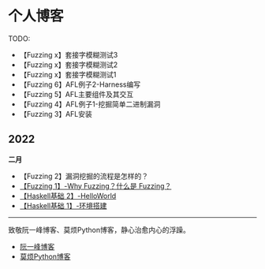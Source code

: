 # 个人博客

TODO: 
- 【Fuzzing x】套接字模糊测试3
- 【Fuzzing x】套接字模糊测试2
- 【Fuzzing x】套接字模糊测试1
- 【Fuzzing 6】AFL例子2-Harness编写
- 【Fuzzing 5】AFL主要组件及其交互
- 【Fuzzing 4】AFL例子1-挖掘简单二进制漏洞
- 【Fuzzing 3】AFL安装

## 2022

**二月**
- 【Fuzzing 2】漏洞挖掘的流程是怎样的？
- [【Fuzzing 1】-Why Fuzzing？什么是 Fuzzing？](./docs/page-3.md)
- [【Haskell基础 2】-HelloWorld](./docs/page-2.md)
- [【Haskell基础 1】-环境搭建](./docs/page-1.md)

---

致敬阮一峰博客、莫烦Python博客，静心治愈内心的浮躁。
- [阮一峰博客](https://www.ruanyifeng.com/)
- [莫烦Python博客](https://www.youtube.com/c/%E5%91%A8%E8%8E%AB%E7%83%A6/videos)